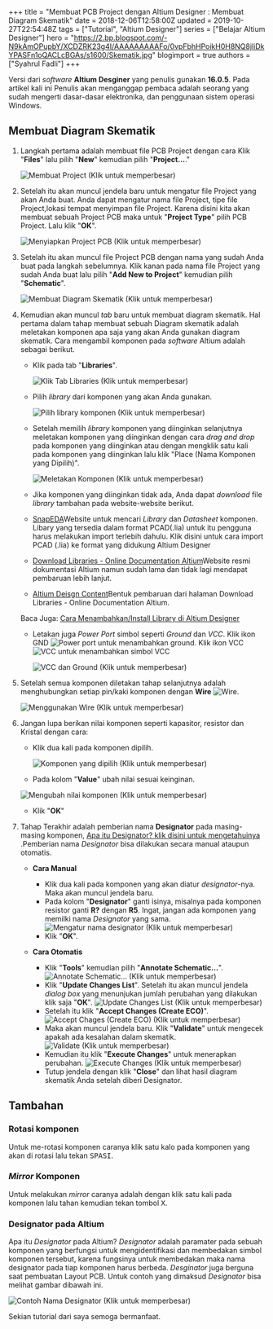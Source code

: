 +++
title = "Membuat PCB Project dengan Altium Designer : Membuat Diagram Skematik"
date = 2018-12-06T12:58:00Z
updated = 2019-10-27T22:54:48Z
tags = ["Tutorial", "Altium Designer"]
series = ["Belajar Altium Designer"]
hero = "https://2.bp.blogspot.com/-N9kAmOPupbY/XCDZRK23g4I/AAAAAAAAAFo/0vpFbhHPoikH0H8NQ8jliDkYPASFn1oQACLcBGAs/s1600/Skematik.jpg"
blogimport = true 
authors = ["Syahrul Fadli"]
+++

 Versi dari *software* **Altium Desginer** yang penulis gunakan **16.0.5**. Pada artikel kali ini Penulis akan menganggap pembaca adalah seorang yang sudah mengerti dasar-dasar elektronika, dan penggunaan sistem operasi Windows. 
 
 ## Membuat Diagram Skematik
 1. Langkah pertama adalah membuat file PCB Project dengan cara Klik "**Files**" lalu pilih "**New**" kemudian pilih "**Project...**."
    
    ![Membuat Project (Klik untuk memperbesar)](https://1.bp.blogspot.com/-ynCeSRFWZgQ/XAPeM5dpLCI/AAAAAAAAAAQ/BUPcODm_juEY18RZCdyhvPN9iKogWEE1wCLcBGAs/s1600/2.jpg)
    
2. Setelah itu akan muncul jendela baru untuk mengatur file Project yang akan Anda buat. Anda dapat mengatur nama file Project, tipe file Project,lokasi tempat menyimpan file Project. Karena disini kita akan membuat sebuah Project PCB maka untuk "**Project Type**" pilih PCB Project. Lalu klik "**OK**".
    
    ![Menyiapkan Project PCB (Klik untuk memperbesar)](https://1.bp.blogspot.com/-JbFEj7Plg8o/XAPeNiGCyyI/AAAAAAAAAAY/tdTK5DaJiiA5IHEZYBc402UREUSns5kNgCLcBGAs/s1600/3.jpg)
    
3. Setelah itu akan muncul file Project PCB dengan nama yang sudah Anda buat pada langkah sebelumnya. Klik kanan pada nama file Project yang sudah Anda buat lalu pilih "**Add New to Project**" kemudian pilih "**Schematic**".

    ![Membuat Diagram Skematik (Klik untuk memperbesar)](https://2.bp.blogspot.com/-upaeLYExgns/XAPeNtBGU1I/AAAAAAAAAAU/tQdCRUTT9qEYfZO5fcUDnGtK5vmBGnxTgCLcBGAs/s1600/5.jpg)

4. Kemudian akan muncul *tab* baru untuk membuat diagram skematik. Hal pertama dalam tahap membuat sebuah Diagram skematik adalah meletakan komponen apa saja yang akan Anda gunakan diagram skematik. Cara mengambil komponen pada *software* Altium adalah sebagai berikut.
       
    * Klik pada tab "**Libraries**". 
       
       ![Klik Tab Libraries (Klik untuk memperbesar)](https://4.bp.blogspot.com/-f-bbCjJqOkM/XAPeOZxqA0I/AAAAAAAAAAc/zeEXsEipgYsebGKG9XSsZsLvcGHr-7_XQCLcBGAs/s1600/6a.jpg)
       
    * Pilih *library* dari komponen yang akan Anda gunakan.
        
        ![Pilih library komponen (Klik untuk memperbesar)](https://1.bp.blogspot.com/-8JcF_887xVY/XAPgMuhqMPI/AAAAAAAAABA/yjnvDHLN-7A4FIyEXTWBz5sdO0DqrQdhgCLcBGAs/s1600/7a.jpg)
        
    * Setelah memilih *library* komponen yang diinginkan selanjutnya meletakan komponen yang diinginkan dengan cara *drag and drop* pada komponen yang diinginkan atau dengan mengklik satu kali pada komponen yang diinginkan lalu klik "Place (Nama Komponen yang Dipilih)".
        
        ![Meletakan Komponen (Klik untuk memperbesar)](https://1.bp.blogspot.com/-c6OZ5RdzEEM/XAPgM68Js9I/AAAAAAAAABE/ldYcutFo7VIU-MZ0COKftBcOYgK_hlmsACLcBGAs/s1600/9a.jpg)
        
    * Jika komponen yang diinginkan tidak ada, Anda dapat *download* file *library* tambahan pada website-website berikut. 
        
    * <a href="https://www.snapeda.com/" rel="nofollow" title="Download library altium">SnapEDA</a>Website untuk mencari <i>Library</i> dan <i>Datasheet</i> komponen. Libary yang tersedia dalam format PCAD(.lia) untuk itu pengguna harus melakukan import terlebih dahulu. Klik disini untuk cara import PCAD (.lia) ke format yang didukung Altium Designer
        
    * <a href="https://techdocs.altium.com/display/ADOH/Download+Libraries" rel="nofollow" target="_blank" title="Download library altium">Download Libraries - Online Documentation Altium</a>Website resmi dokumentasi Altium namun sudah lama dan tidak  lagi mendapat pembaruan lebih lanjut.
        
    * <a href="https://designcontent.live.altium.com/" rel="nofollow" title="Download library altium">Altium Deisgn Content</a>Bentuk pembaruan dari halaman Download Libraries - Online Documentation Altium.
            
    Baca Juga: <a href='/2018/12/cara-menambahkan-library-di-altium.html' rel='nofollow' target='_blank' title='  Cara Menambahkan/Install Library di Altium Designer'>Cara Menambahkan/Install Library di Altium Designer</a>
        
    * Letakan juga <i>Power Port</i> simbol seperti <i>Ground</i> dan <i>VCC</i>. Klik ikon GND ![Power port](https://4.bp.blogspot.com/-WISwiET2FVE/XAPkqfIwkLI/AAAAAAAAABw/S1CWVZdgscIKNLD11BCz52zt80RslRucwCLcBGAs/s1600/GND.jpg) untuk menambahkan ground. Klik ikon VCC ![VCC](https://2.bp.blogspot.com/-R3XH-cUrjpg/XAPkujmnOEI/AAAAAAAAAB0/IohDJMt13ZQvgzg0NuTtNnNDxTAPQIogQCLcBGAs/s1600/VCC.jpg) untuk menambahkan simbol VCC
        
        ![VCC dan Ground (Klik untuk memperbesar)](https://4.bp.blogspot.com/-5KnBR78DUk8/XAPpx1e3rLI/AAAAAAAAAC8/HesZSkTwXuQcf6aafvb3bBsRt0hpt1l7wCLcBGAs/s1600/14.jpg)
        
5. Setelah semua komponen diletakan tahap selanjutnya adalah menghubungkan setiap pin/kaki komponen dengan **Wire** ![Wire](https://3.bp.blogspot.com/-0jFLoF0-YsY/XAPkujh8n-I/AAAAAAAAAB4/u1veqYdknDIoUOQKSR9kFY7cD9sOlp9hQCLcBGAs/s1600/WIRE.jpg).

    ![Menggunakan Wire (Klik untuk memperbesar)](https://2.bp.blogspot.com/-RoseLMhLpic/XAPgL99gmdI/AAAAAAAAAA4/2fRFFGAOa7coYXT1RdtK-oYJofYRdHo8wCLcBGAs/s1600/16a.jpg)
    
6. Jangan lupa berikan nilai komponen seperti kapasitor, resistor dan Kristal dengan cara:
    * Klik dua kali pada komponen dipilih.
    
        ![Komponen yang dipilih (Klik untuk memperbesar)](https://2.bp.blogspot.com/-uVTbQ0VnBOg/XAPj_6JwMYI/AAAAAAAAABk/1EtGGSfZlQYpuTyaKGiE2JU4xZJ1v8aaACLcBGAs/s1600/24a.jpg)
    
    * Pada kolom "**Value**" ubah nilai sesuai keinginan.
    
    ![Mengubah nilai komponen (Klik untuk memperbesar)](https://3.bp.blogspot.com/-Hu2CvPN7qWw/XAPj9nATg3I/AAAAAAAAABg/Dpkz6v0dtF0Abn0z42zrXVWD--Chnj3awCLcBGAs/s1600/24ca.jpg)
    
    * Klik "**OK**"

7. Tahap Terakhir adalah pemberian nama **Designator** pada masing-masing komponen, [Apa itu Designator? klik disini untuk mengetahuinya](#designator)  .Pemberian nama <i>Designator</i> bisa dilakukan secara manual ataupun otomatis.
    
    * **Cara Manual**
        - Klik dua kali pada komponen yang akan diatur *designator*-nya. Maka akan muncul jendela baru.
        - Pada kolom "**Designator**" ganti isinya, misalnya pada komponen resistor ganti **R?** dengan **R5**. Ingat, jangan ada komponen yang memilki nama *Designator* yang sama.  
            ![Mengatur nama designator (Klik untuk memperbesar)](https://2.bp.blogspot.com/-GweuNpKPX6U/XAPveZQNOuI/AAAAAAAAADM/LFhtDGZIRqI3OAwKZu1MkRGWCbw1LsungCLcBGAs/s1600/24be.jpg)
        - Klik "<b>OK</b>".
        
    * **Cara Otomatis**
        - Klik "**Tools**" kemudian pilih "**Annotate Schematic...**".
        ![Annotate Schematic... (Klik untuk memperbesar)](https://4.bp.blogspot.com/-qzc0nsim_v0/XAPnA5LKdjI/AAAAAAAAACk/wfSTfwBzmbIZq29pUDAYgapyt3c7djKCgCPcBGAYYCw/s1600/26.jpg)
        - Klik "**Update Changes List**". Setelah itu akan muncul jendela *dialog box* yang menunjukan jumlah perubahan yang dilakukan klik saja "**OK**".
        ![Update Changes List (Klik untuk memperbesar)](https://1.bp.blogspot.com/-nVpPvr-27EU/XAPodH9NayI/AAAAAAAAACw/tdOnkyX3ncQEMCDwEThxJJdlXn5pDnwBgCLcBGAs/s1600/27a.jpg)
        - Setelah itu klik "**Accept Changes (Create ECO)**".
        ![Accept Chages (Create ECO) (Klik untuk memperbesar)](https://2.bp.blogspot.com/-6oMUA3m2_Xo/XAPmb2KPBjI/AAAAAAAAACc/KpnPZ-X9gJgT0vASkId7tcmWuy-iUIxFwCPcBGAYYCw/s1600/29a.jpg)
        - Maka akan muncul jendela baru. Klik "**Validate**" untuk mengecek apakah ada kesalahan dalam skematik.
        ![Validate (Klik untuk memperbesar)](https://1.bp.blogspot.com/-xMn2VUoc588/XAPmbvoyEKI/AAAAAAAAACY/tUTyEKD-s5kQ3VUBqwMQ6tispWXcz54HgCPcBGAYYCw/s1600/30a.jpg)
        - Kemudian itu klik "**Execute Changes**" untuk menerapkan perubahan.
        ![Execute Changes (Klik untuk memperbesar)](https://3.bp.blogspot.com/-lMM2Ss1aLrY/XAPmc_4NAWI/AAAAAAAAACg/I-o8jq7bAdkQDsvwZBu9CUNfCbbW-SB1gCPcBGAYYCw/s1600/31a.jpg)
        - Tutup jendela dengan klik "<b>Close</b>" dan lihat hasil diagram skematik Anda setelah diberi Designator.

## Tambahan
### Rotasi komponen
Untuk me-rotasi komponen caranya klik satu kalo pada komponen yang akan di rotasi lalu tekan <kbd>SPASI</kbd>.

### *Mirror* Komponen
Untuk melakukan <i>mirror</i> caranya adalah dengan klik satu kali pada komponen lalu tahan kemudian tekan tombol <kbd>X</kbd>.

<h3 id="designator">Designator pada Altium</h3>
Apa itu <i>Designator</i> pada Altium? <i>Designator</i> adalah paramater pada sebuah komponen yang berfungsi untuk mengidentifikasi dan membedakan simbol komponen tersebut, karena fungsinya untuk membedakan maka nama designator pada tiap komponen harus berbeda. <i>Desginator</i> juga berguna saat pembuatan Layout PCB. Untuk contoh yang dimaksud <i>Designator</i> bisa melihat gambar dibawah ini.

![Contoh Nama Designator (Klik untuk memperbesar)](https://1.bp.blogspot.com/-Vwv0Iu62joI/XAPvbS3G2qI/AAAAAAAAADI/snx7U5wF1wI5CzBGtCesOO8tnOI719jSQCLcBGAs/s1600/24da.jpg)

Sekian tutorial dari saya semoga bermanfaat.
